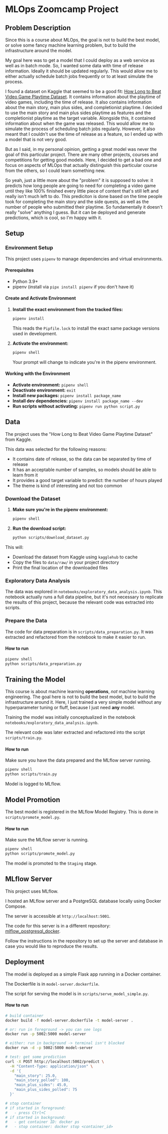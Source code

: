 # MLOps Zoomcamp Project

## Problem Description

Since this is a course about MLOps, the goal is not to build the best model,
or solve some fancy machine learning problem,
but to build the infrastructure around the model.

My goal here was to get a model that I could deploy as a web service as well as
in batch mode.
So, I wanted some data with time of release information.
Ideally it should be updated regularly.
This would allow me to either actually schedule batch jobs frequently or to at
least simulate the process.

I found a dataset on Kaggle that seemed to be a good fit:
[How Long to Beat Video Game Playtime Dataset](https://www.kaggle.com/datasets/the-guardian/how-long-to-beat-video-game-playtime-dataset).
It contains information about the playtime of video games, including the time of
release.
It also contains information about the main story, main plus sides, and
completionist playtime.
I decided to use the main story and main plus sides playtime as features and the
completionist playtime as the target variable.
Alongside this, it contained information about when the game was released.
This would allow me to simulate the process of scheduling batch jobs regularly.
However, it also meant that I couldn't use the time of release as a feature,
so I ended up with a model that is not very good.

But as I said, in my personal opinion, getting a great model was never the goal
of this particular project.
There are many other projects, courses and competitions for getting good models.
Here, I decided to get a bad one and focus on aspects of MLOps that actually
distinguish this particular course from the others, so I could learn something
new.

So yeah, just a little more about the "problem" it is supposed to solve:
it predicts how long people are going to need for completing a video game until
they like 100% finished every little piece of content that's still left and
really isn't much left to do.
This prediciton is done based on the time people took for completing the main
story and the side quests, as well as the number of people who submitted their
playtime.
So fundamentally it doesn't really "solve" anything I guess.
But it can be deployed and generate predictions, which is cool, so I'm happy
with it.

## Setup

### Environment Setup

This project uses `pipenv` to manage dependencies and virtual environments.

#### Prerequisites
- Python 3.9+ 
- pipenv (install via `pipx install pipenv` if you don't have it)

#### Create and Activate Environment

1. **Install the exact environment from the tracked files:**
   ```bash
   pipenv install
   ```
   This reads the `Pipfile.lock` to install the exact same package versions used in development.

2. **Activate the environment:**
   ```bash
   pipenv shell
   ```
   Your prompt will change to indicate you're in the pipenv environment.

#### Working with the Environment

- **Activate environment:** `pipenv shell`
- **Deactivate environment:** `exit`
- **Install new packages:** `pipenv install package_name`
- **Install dev dependencies:** `pipenv install package_name --dev`
- **Run scripts without activating:** `pipenv run python script.py`

## Data

The project uses the "How Long to Beat Video Game Playtime Dataset" from Kaggle.

This data was selected for the following reasons:
- It contains date of release, so the data can be separated by time of release
- It has an acceptable number of samples, so models should be able to learn from
it
- It provides a good target variable to predict: the number of hours played
- The theme is kind of interesting and not too common

### Download the Dataset

1. **Make sure you're in the pipenv environment:**
   ```bash
   pipenv shell
   ```

2. **Run the download script:**
   ```bash
   python scripts/download_dataset.py
   ```

This will:
- Download the dataset from Kaggle using `kagglehub` to cache
- Copy the files to `data/raw/` in your project directory
- Print the final location of the downloaded files

### Exploratory Data Analysis

The data was explored in `notebooks/exploratory_data_analysis.ipynb`.
This notebook actually runs a full data pipeline, but it's not necessary to
replicate the results of this project, because the relevant code was extracted
into scripts.

### Prepare the Data

The code for data preparation is in `scripts/data_preparation.py`.
It was extracted and refactored from the notebook to make it easier to run.

#### How to run
```bash
pipenv shell
python scripts/data_preparation.py
```

## Training the Model

This course is about machine learning **operations**, *not* machine learning
engineering.
The goal here is not to build the best model, but to build the infrastructure
around it.
Here, I just trained a very simple model without any hyperparameter tuning or
fluff, because I just need **any** model.


Training the model was initially conceptualized in the notebook
`notebooks/exploratory_data_analysis.ipynb`.

The relevant code was later extracted and refactored into the script
`scripts/train.py`.

#### How to run

Make sure you have the data prepared and the MLflow server running.

```bash
pipenv shell
python scripts/train.py
```

Model is logged to MLflow.

## Model Promotion

The best model is registered in the MLflow Model Registry.
This is done in `scripts/promote_model.py`.

#### How to run

Make sure the MLflow server is running.

```bash
pipenv shell
python scripts/promote_model.py
```

The model is promoted to the `Staging` stage.

## MLflow Server

This project uses MLflow.

I hosted an MLflow server and a PostgreSQL database locally using
Docker Compose.

The server is accessible at `http://localhost:5001`.

The code for this server is in a different repository:
[mlflow_postgresql_docker](https://github.com/fabianjkrueger/mlflow_postgresql_docker).

Follow the instructions in the repository to set up the server and database in
case you would like to reproduce the results.

## Deployment

The model is deployed as a simple Flask app running in a Docker container.

The Dockerfile is in `model-server.dockerfile`.

The script for serving the model is in `scripts/serve_model_simple.py`.

#### How to run

```bash
# build container
docker build -f model-server.dockerfile -t model-server .

# or: run in foreground -> you can see logs
docker run -p 5002:5000 model-server

# either: run in background -> terminal isn't blocked
docker run -d -p 5002:5000 model-server

# test: get some prediction
curl -X POST http://localhost:5002/predict \
  -H "Content-Type: application/json" \
  -d '{
    "main_story": 25.0,
    "main_story_polled": 100,
    "main_plus_sides": 45.0,
    "main_plus_sides_polled": 75
  }'

# stop container
# if started in foreground:
#   - press Ctrl+C
# if started in background:
#   - get container ID: docker ps
#   - stop container: docker stop <container_id>
```



